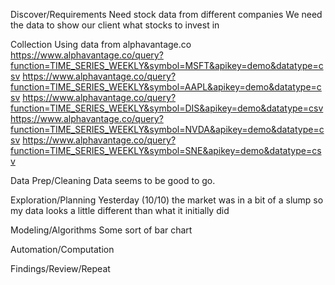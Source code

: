 Discover/Requirements
  Need stock data from different companies
  We need the data to show our client what stocks to invest in

Collection
  Using data from alphavantage.co
    https://www.alphavantage.co/query?function=TIME_SERIES_WEEKLY&symbol=MSFT&apikey=demo&datatype=csv
    https://www.alphavantage.co/query?function=TIME_SERIES_WEEKLY&symbol=AAPL&apikey=demo&datatype=csv
    https://www.alphavantage.co/query?function=TIME_SERIES_WEEKLY&symbol=DIS&apikey=demo&datatype=csv
    https://www.alphavantage.co/query?function=TIME_SERIES_WEEKLY&symbol=NVDA&apikey=demo&datatype=csv
    https://www.alphavantage.co/query?function=TIME_SERIES_WEEKLY&symbol=SNE&apikey=demo&datatype=csv

Data Prep/Cleaning
  Data seems to be good to go.

Exploration/Planning
  Yesterday (10/10) the market was in a bit of a slump so my data looks a little different than what it initially did

Modeling/Algorithms
  Some sort of bar chart

Automation/Computation

Findings/Review/Repeat

